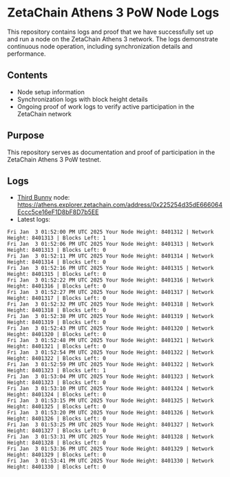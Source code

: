 # ZetaChain Athens 3 PoW Node Logs
This repository contains logs and proof that we have successfully set up and run a node on the ZetaChain Athens 3 network. The logs demonstrate continuous node operation, including synchronization details and performance.

## Contents
- Node setup information
- Synchronization logs with block height details
- Ongoing proof of work logs to verify active participation in the ZetaChain network

## Purpose
This repository serves as documentation and proof of participation in the ZetaChain Athens 3 PoW testnet.

## Logs

- [Third Bunny](https://thirdbunny.xyz/) node: https://athens.explorer.zetachain.com/address/0x225254d35dE666064Eccc5ce16eF1D8bF8D7b5EE
- Latest logs:
```
Fri Jan  3 01:52:00 PM UTC 2025 Your Node Height: 8401312 | Network Height: 8401313 | Blocks Left: 1
Fri Jan  3 01:52:06 PM UTC 2025 Your Node Height: 8401313 | Network Height: 8401313 | Blocks Left: 0
Fri Jan  3 01:52:11 PM UTC 2025 Your Node Height: 8401314 | Network Height: 8401314 | Blocks Left: 0
Fri Jan  3 01:52:16 PM UTC 2025 Your Node Height: 8401315 | Network Height: 8401315 | Blocks Left: 0
Fri Jan  3 01:52:22 PM UTC 2025 Your Node Height: 8401316 | Network Height: 8401316 | Blocks Left: 0
Fri Jan  3 01:52:27 PM UTC 2025 Your Node Height: 8401317 | Network Height: 8401317 | Blocks Left: 0
Fri Jan  3 01:52:32 PM UTC 2025 Your Node Height: 8401318 | Network Height: 8401318 | Blocks Left: 0
Fri Jan  3 01:52:38 PM UTC 2025 Your Node Height: 8401319 | Network Height: 8401319 | Blocks Left: 0
Fri Jan  3 01:52:43 PM UTC 2025 Your Node Height: 8401320 | Network Height: 8401320 | Blocks Left: 0
Fri Jan  3 01:52:48 PM UTC 2025 Your Node Height: 8401321 | Network Height: 8401321 | Blocks Left: 0
Fri Jan  3 01:52:54 PM UTC 2025 Your Node Height: 8401322 | Network Height: 8401322 | Blocks Left: 0
Fri Jan  3 01:52:59 PM UTC 2025 Your Node Height: 8401322 | Network Height: 8401323 | Blocks Left: 1
Fri Jan  3 01:53:04 PM UTC 2025 Your Node Height: 8401323 | Network Height: 8401323 | Blocks Left: 0
Fri Jan  3 01:53:10 PM UTC 2025 Your Node Height: 8401324 | Network Height: 8401324 | Blocks Left: 0
Fri Jan  3 01:53:15 PM UTC 2025 Your Node Height: 8401325 | Network Height: 8401325 | Blocks Left: 0
Fri Jan  3 01:53:20 PM UTC 2025 Your Node Height: 8401326 | Network Height: 8401326 | Blocks Left: 0
Fri Jan  3 01:53:25 PM UTC 2025 Your Node Height: 8401327 | Network Height: 8401327 | Blocks Left: 0
Fri Jan  3 01:53:31 PM UTC 2025 Your Node Height: 8401328 | Network Height: 8401328 | Blocks Left: 0
Fri Jan  3 01:53:36 PM UTC 2025 Your Node Height: 8401329 | Network Height: 8401329 | Blocks Left: 0
Fri Jan  3 01:53:41 PM UTC 2025 Your Node Height: 8401330 | Network Height: 8401330 | Blocks Left: 0
```
